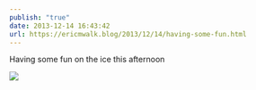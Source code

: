 ```yaml
---
publish: "true"
date: 2013-12-14 16:43:42
url: https://ericmwalk.blog/2013/12/14/having-some-fun.html
---
```


Having some fun on the ice this afternoon

![](https://ericmwalk.blog/uploads/2022/f582c20dee.jpg)